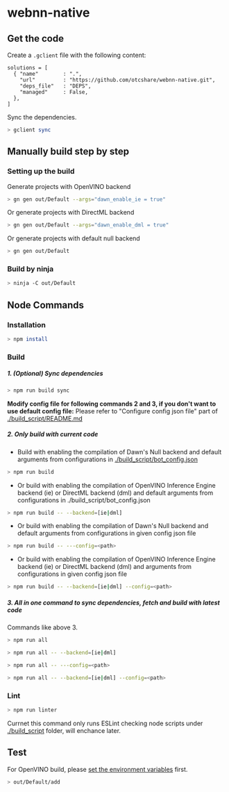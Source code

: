 # webnn-native

## Get the code
Create a `.gclient` file with the following content:
```
solutions = [
  { "name"        : ".",
    "url"         : "https://github.com/otcshare/webnn-native.git",
    "deps_file"   : "DEPS",
    "managed"     : False,
  },
]
```

Sync the dependencies.
```sh
> gclient sync
```
## Manually build step by step
### Setting up the build
Generate projects with OpenVINO backend
```sh
> gn gen out/Default --args="dawn_enable_ie = true"
```

Or generate projects with DirectML backend
```sh
> gn gen out/Default --args="dawn_enable_dml = true"
```

Or generate projects with default null backend
```sh
> gn gen out/Default
```
### Build by ninja
```sh
> ninja -C out/Default
```

## Node Commands
### Installation
```sh
> npm install
```
### Build
##### 1. (Optional) Sync dependencies
```sh
> npm run build sync
```

**Modify config file for following commands 2 and 3, if you don't want to use default config file:**
Please refer to "Configure config json file" part of [./build_script/README.md](./build_script/README.md)

##### 2. Only build with current code
* Build with enabling the compilation of Dawn's Null backend and default arguments from configurations in [./build_script/bot_config.json](./build_script/bot_config.json)
```sh
> npm run build
```
* Or build with enabling the compilation of OpenVINO Inference Engine backend (ie) or DirectML backend (dml) and default arguments from configurations in ./build_script/bot_config.json
```sh
> npm run build -- --backend=[ie|dml]
```
* Or build with enabling the compilation of Dawn's Null backend and default arguments from configurations in given config json file
```sh
> npm run build -- ---config=<path>
```
* Or build with enabling the compilation of OpenVINO Inference Engine backend (ie) or DirectML backend (dml) and arguments from configurations in given config json file
```sh
> npm run build -- --backend=[ie|dml] --config=<path>
```

##### 3. All in one command to sync dependencies, fetch and build with latest code
Commands like above 3.
```sh
> npm run all
```
```sh
> npm run all -- --backend=[ie|dml]
```
```sh
> npm run all -- ---config=<path>
```
```sh
> npm run all -- --backend=[ie|dml] --config=<path>
```

### Lint
```sh
> npm run linter
```
Currnet this command only runs ESLint checking node scripts under [./build_script](./build_script) folder, will enchance later.  

## Test
For OpenVINO build, please [set the environment variables](https://docs.openvinotoolkit.org/2021.1/openvino_docs_install_guides_installing_openvino_windows.html#set-the-environment-variables) first.
```sh
> out/Default/add
```
